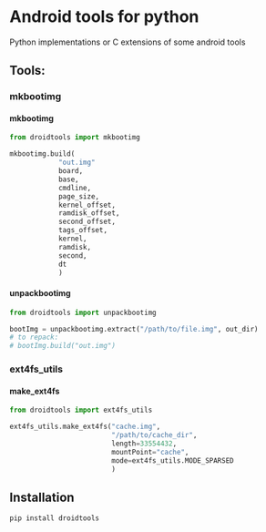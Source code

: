 # Android tools for python

Python implementations or C extensions of some android tools

## Tools:

### mkbootimg

#### mkbootimg

```python
from droidtools import mkbootimg

mkbootimg.build(
            "out.img"
            board,
            base,
            cmdline,
            page_size,
            kernel_offset,
            ramdisk_offset,
            second_offset,
            tags_offset,
            kernel,
            ramdisk,
            second,
            dt
            )
```

#### unpackbootimg

```python
from droidtools import unpackbootimg

bootImg = unpackbootimg.extract("/path/to/file.img", out_dir)
# to repack:
# bootImg.build("out.img")

```

### ext4fs_utils

#### make_ext4fs

```python
from droidtools import ext4fs_utils

ext4fs_utils.make_ext4fs("cache.img",
                         "/path/to/cache_dir",
                         length=33554432,
                         mountPoint="cache",
                         mode=ext4fs_utils.MODE_SPARSED
                         )

```

## Installation

```bash
pip install droidtools
```
